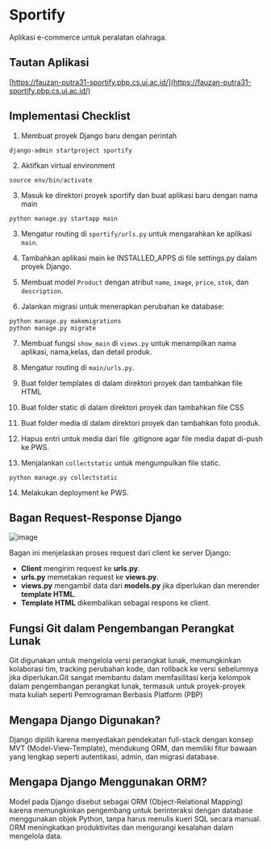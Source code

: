 # Sportify

Aplikasi e-commerce untuk peralatan olahraga.

## Tautan Aplikasi
[https://fauzan-putra31-sportify.pbp.cs.ui.ac.id/](https://fauzan-putra31-sportify.pbp.cs.ui.ac.id/)

## Implementasi Checklist

1. Membuat proyek Django baru dengan perintah 
```
django-admin startproject sportify
```
2. Aktifkan virtual environment
```
source env/bin/activate
```
3. Masuk ke direktori proyek sportify dan buat aplikasi baru dengan nama main
```
python manage.py startapp main
```
3. Mengatur routing di `sportify/urls.py` untuk mengarahkan ke aplikasi `main`.
4. Tambahkan aplikasi main ke INSTALLED_APPS di file settings.py dalam proyek Django.

5. Membuat model `Product` dengan atribut `name`, `image`, `price`, `stok`, dan `description`.
6. Jalankan migrasi untuk menerapkan perubahan ke database:
```
python manage.py makemigrations
python manage.py migrate
```
7. Membuat fungsi `show_main` di `views.py` untuk menampilkan nama aplikasi, nama,kelas, dan detail produk.
8. Mengatur routing di `main/urls.py`.
9. Buat folder templates di dalam direktori proyek dan tambahkan file HTML
6. Buat folder static di dalam direktori proyek dan tambahkan file CSS
6. Buat folder media di dalam direktori proyek dan tambahkan foto produk.
6. Hapus entri untuk media dari file .gitignore agar file media dapat di-push ke PWS.

8. Menjalankan `collectstatic` untuk mengumpulkan file static.
```
python manage.py collectstatic
```
14. Melakukan deployment ke PWS.

## Bagan Request-Response Django

![image](https://github.com/user-attachments/assets/7e5edb3d-7a94-42ee-8b77-878bb7471dcc)


Bagan ini menjelaskan proses request dari client ke server Django:
- **Client** mengirim request ke **urls.py**.
- **urls.py** memetakan request ke **views.py**.
- **views.py** mengambil data dari **models.py** jika diperlukan dan merender **template HTML**.
- **Template HTML** dikembalikan sebagai respons ke client.

## Fungsi Git dalam Pengembangan Perangkat Lunak
Git digunakan untuk mengelola versi perangkat lunak, memungkinkan kolaborasi tim, tracking perubahan kode, dan rollback ke versi sebelumnya jika diperlukan.Git sangat membantu dalam memfasilitasi kerja kelompok dalam pengembangan perangkat lunak, termasuk untuk proyek-proyek mata kuliah seperti Pemrograman Berbasis Platform (PBP)

## Mengapa Django Digunakan?
Django dipilih karena menyediakan pendekatan full-stack dengan konsep MVT (Model-View-Template), mendukung ORM, dan memiliki fitur bawaan yang lengkap seperti autentikasi, admin, dan migrasi database.

## Mengapa Django Menggunakan ORM?
Model pada Django disebut sebagai ORM (Object-Relational Mapping) karena memungkinkan pengembang untuk berinteraksi dengan database menggunakan objek Python, tanpa harus menulis kueri SQL secara manual. ORM meningkatkan produktivitas dan mengurangi kesalahan dalam mengelola data.
